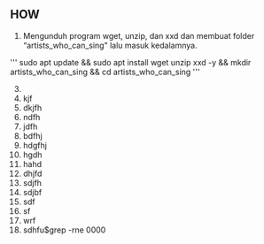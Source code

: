 ## **HOW**
1. Mengunduh program wget, unzip, dan xxd dan membuat folder “artists_who_can_sing" lalu masuk kedalamnya.

'''
sudo apt update && sudo apt install wget unzip xxd -y && mkdir artists_who_can_sing && cd artists_who_can_sing
'''

3. 
4. kjf
5. dkjfh
6. ndfh
7. jdfh
8. bdfhj
9. hdgfhj
10. hgdh
11. hahd
12. dhjfd
13. sdjfh
14. sdjbf
15. sdf
16. sf
17. wrf
18. sdhfu$grep -rne 0000
